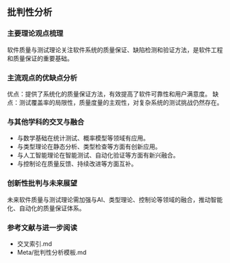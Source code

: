## 批判性分析

### 主要理论观点梳理
软件质量与测试理论关注软件系统的质量保证、缺陷检测和验证方法，是软件工程和质量保证的重要基础。

### 主流观点的优缺点分析
优点：提供了系统化的质量保证方法，有效提高了软件可靠性和用户满意度。
缺点：测试覆盖率的局限性，质量度量的主观性，对复杂系统的测试挑战仍然存在。

### 与其他学科的交叉与融合
- 与数学基础在统计测试、概率模型等领域有应用。
- 与类型理论在静态分析、类型检查等方面有创新应用。
- 与人工智能理论在智能测试、自动化验证等方面有新兴融合。
- 与控制论在质量反馈、持续改进等方面互补。

### 创新性批判与未来展望
未来软件质量与测试理论需加强与AI、类型理论、控制论等领域的融合，推动智能化、自动化的质量保证体系。

### 参考文献与进一步阅读
- 交叉索引.md
- Meta/批判性分析模板.md 